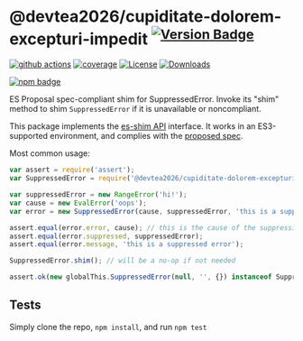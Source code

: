 # @devtea2026/cupiditate-dolorem-excepturi-impedit <sup>[![Version Badge][npm-version-svg]][package-url]</sup>

[![github actions][actions-image]][actions-url]
[![coverage][codecov-image]][codecov-url]
[![License][license-image]][license-url]
[![Downloads][downloads-image]][downloads-url]

[![npm badge][npm-badge-png]][package-url]

ES Proposal spec-compliant shim for SuppressedError. Invoke its "shim" method to shim `SuppressedError` if it is unavailable or noncompliant.

This package implements the [es-shim API](https://github.com/es-shims/api) interface. It works in an ES3-supported environment, and complies with the [proposed spec](https://tc39.es/proposal-explicit-resource-management/).

Most common usage:
```js
var assert = require('assert');
var SuppressedError = require('@devtea2026/cupiditate-dolorem-excepturi-impedit');

var suppressedError = new RangeError('hi!');
var cause = new EvalError('oops');
var error = new SuppressedError(cause, suppressedError, 'this is a suppressed error');

assert.equal(error.error, cause); // this is the cause of the suppression
assert.equal(error.suppressed, suppressedError);
assert.equal(error.message, 'this is a suppressed error');

SuppressedError.shim(); // will be a no-op if not needed

assert.ok(new globalThis.SuppressedError(null, '', {}) instanceof SuppressedError);
```

## Tests
Simply clone the repo, `npm install`, and run `npm test`

[package-url]: https://npmjs.com/package/@devtea2026/cupiditate-dolorem-excepturi-impedit
[npm-version-svg]: https://versionbadg.es/devtea2026/cupiditate-dolorem-excepturi-impedit.svg
[deps-svg]: https://david-dm.org/devtea2026/cupiditate-dolorem-excepturi-impedit.svg
[deps-url]: https://david-dm.org/devtea2026/cupiditate-dolorem-excepturi-impedit
[dev-deps-svg]: https://david-dm.org/devtea2026/cupiditate-dolorem-excepturi-impedit/dev-status.svg
[dev-deps-url]: https://david-dm.org/devtea2026/cupiditate-dolorem-excepturi-impedit#info=devDependencies
[npm-badge-png]: https://nodei.co/npm/@devtea2026/cupiditate-dolorem-excepturi-impedit.png?downloads=true&stars=true
[license-image]: https://img.shields.io/npm/l/@devtea2026/cupiditate-dolorem-excepturi-impedit.svg
[license-url]: LICENSE
[downloads-image]: https://img.shields.io/npm/dm/@devtea2026/cupiditate-dolorem-excepturi-impedit.svg
[downloads-url]: https://npm-stat.com/charts.html?package=@devtea2026/cupiditate-dolorem-excepturi-impedit
[codecov-image]: https://codecov.io/gh/devtea2026/cupiditate-dolorem-excepturi-impedit/branch/main/graphs/badge.svg
[codecov-url]: https://app.codecov.io/gh/devtea2026/cupiditate-dolorem-excepturi-impedit/
[actions-image]: https://img.shields.io/endpoint?url=https://github-actions-badge-u3jn4tfpocch.runkit.sh/devtea2026/cupiditate-dolorem-excepturi-impedit
[actions-url]: https://github.com/devtea2026/cupiditate-dolorem-excepturi-impedit/actions
